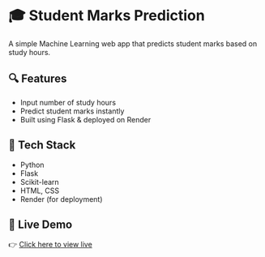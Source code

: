 # 🎓 Student Marks Prediction

A simple Machine Learning web app that predicts student marks based on study hours.

## 🔍 Features
- Input number of study hours
- Predict student marks instantly
- Built using Flask & deployed on Render

## 🧠 Tech Stack
- Python
- Flask
- Scikit-learn
- HTML, CSS
- Render (for deployment)

## 🚀 Live Demo
👉 [Click here to view live](https://student-marks-prediction-1-gsvb.onrender.com/)
